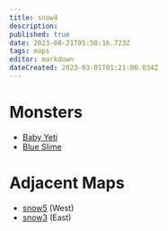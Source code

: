```yaml
---
title: snow4
description: 
published: true
date: 2023-08-21T05:50:16.723Z
tags: maps
editor: markdown
dateCreated: 2023-03-01T01:21:00.034Z
---
```


# Monsters
 * [Baby Yeti](/monsters/baby-yeti)
 * [Blue Slime](/monsters/blue-slime)

# Adjacent Maps
 * [snow5](/maps/snow5) (West)
 * [snow3](/maps/snow3) (East)
